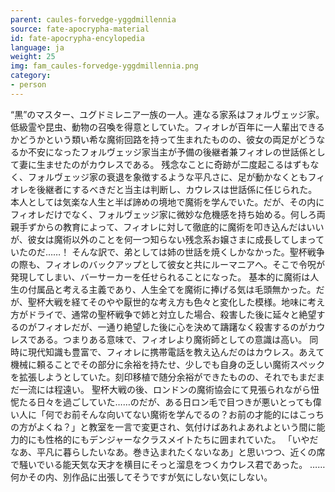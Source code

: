 ```yaml
---
parent: caules-forvedge-yggdmillennia
source: fate-apocrypha-material
id: fate-apocrypha-encylopedia
language: ja
weight: 25
img: fam_caules-forvedge-yggdmillennia.png
category:
- person
---
```


“黒”のマスター、ユグドミレニア一族の一人。連なる家系はフォルヴェッジ家。低級霊や昆虫、動物の召喚を得意としていた。フィオレが百年に一人輩出できるかどうかという類い希な魔術回路を持って生まれたものの、彼女の両足がどうなるか不安になったフォルヴェッジ家当主が予備の後継者兼フィオレの世話係として妻に生ませたのがカウレスである。
残念なことに奇跡が二度起こるはずもなく、フォルヴェッジ家の衰退を象徴するような平凡さに、足が動かなくともフィオレを後継者にするべきだと当主は判断し、カウレスは世話係に任じられた。
本人としては気楽な人生と半ば諦めの境地で魔術を学んでいた。だが、その内にフィオレだけでなく、フォルヴェッジ家に微妙な危機感を持ち始める。何しろ両親手ずからの教育によって、フィオレに対して徹底的に魔術を叩き込んだはいいが、彼女は魔術以外のことを何一つ知らない残念系お嬢さまに成長してしまっていたのだ……！
そんな訳で、弟としては姉の世話を焼くしかなかった。聖杯戦争の際も、フィオレのバックアップとして彼女と共にルーマニアへ。そこで令呪が発現してしまい、バーサーカーを任せられることになった。
基本的に魔術は人生の付属品と考える主義であり、人生全てを魔術に捧げる気は毛頭無かった。だが、聖杯大戦を経てそのやや厭世的な考え方も色々と変化した模様。地味に考え方がドライで、通常の聖杯戦争で姉と対立した場合、殺害した後に延々と絶望するのがフィオレだが、一通り絶望した後に心を決めて躊躇なく殺害するのがカウレスである。つまりある意味で、フィオレより魔術師としての意識は高い。
同時に現代知識も豊富で、フィオレに携帯電話を教え込んだのはカウレス。あえて機械に頼ることでその部分に余裕を持たせ、少しでも自身の乏しい魔術スぺックを拡張しようとしていた。刻印移植で随分余裕ができたものの、それでもまだまだ一流には程遠い。
聖杯大戦の後、ロンドンの魔術協会にて見張られながら忸怩たる日々を過ごしていた……のだが、ある日ロン毛で目つきが悪いとっても偉い人に「何でお前そんな向いてない魔術を学んでるの？お前の才能的にはこっちの方がよくね？」と教室を一言で変更され、気付けばあれよあれよという間に能力的にも性格的にもデンジャーなクラスメイトたちに囲まれていた。
「いやだなあ、平凡に暮らしたいなあ。巻き込まれたくないなあ」と思いつつ、近くの席で騒いでいる能天気な天才を横目にそっと溜息をつくカウレス君であった。
……何かその内、別作品に出張してそうですが気にしない気にしない。
